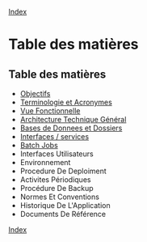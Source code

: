 [Index](./000-index.md)

# Table des matières

## Table des matières

- [Objectifs](./000-index.md "Objectifs")
- [Terminologie et Acronymes](./000-index.md "Terminologie et Acronymes")
- [Vue Fonctionnelle](./100-vueFonctionnelle.md)
- [Architecture Technique Général](./200-archiTechnique.md)
- [Bases de Donnees et Dossiers](./300-baseDonnees.md)
- [Interfaces / services](./400-InterfacesServices.md)
- [Batch Jobs](./500-batchJobs.md)
- Interfaces Utilisateurs
- Environnement
- Procedure De Deploiment
- Activites Périodiques
- Procédure De Backup
- Normes Et Conventions
- Historique De L'Application
- Documents De Référence

[Index](./000-index.md)
